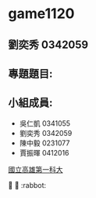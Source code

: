 # game1120

## 劉奕秀 0342059

## 專題題目:
## 小組成員:
* 吳仁凱 0341055
* 劉奕秀 0342059
* 陳中毅 0231077
* 賈振暉 0412016

[國立高雄第一科大](http://www.nkfust.edu.tw/bin/home.php)

:pig: :panda_face: :rabbot:
